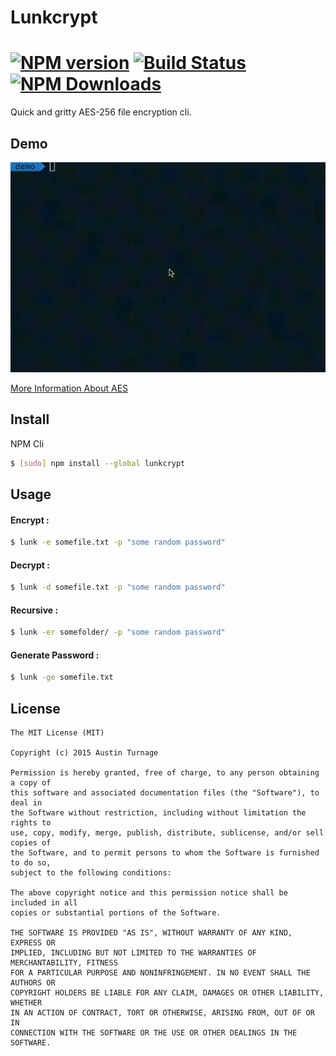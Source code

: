 # Lunkcrypt

# [![NPM version][npm-image]][npm-url] [![Build Status][travis-image]][travis-url] [![NPM Downloads][npm-downloads]][npm-url]
Quick and gritty AES-256 file encryption cli.

## Demo
![Demo](https://raw.githubusercontent.com/wookiecooking/lunkcrypt/master/demo.gif)

[More Information About AES](http://en.wikipedia.org/wiki/Advanced_Encryption_Standard)

## Install

NPM Cli
```sh
$ [sudo] npm install --global lunkcrypt
```

## Usage

#### Encrypt :
```sh
$ lunk -e somefile.txt -p "some random password"
```

#### Decrypt :
```sh
$ lunk -d somefile.txt -p "some random password"
```

#### Recursive :
```sh
$ lunk -er somefolder/ -p "some random password"
```

#### Generate Password :
```sh
$ lunk -ge somefile.txt
```

## License

```
The MIT License (MIT)

Copyright (c) 2015 Austin Turnage

Permission is hereby granted, free of charge, to any person obtaining a copy of
this software and associated documentation files (the "Software"), to deal in
the Software without restriction, including without limitation the rights to
use, copy, modify, merge, publish, distribute, sublicense, and/or sell copies of
the Software, and to permit persons to whom the Software is furnished to do so,
subject to the following conditions:

The above copyright notice and this permission notice shall be included in all
copies or substantial portions of the Software.

THE SOFTWARE IS PROVIDED "AS IS", WITHOUT WARRANTY OF ANY KIND, EXPRESS OR
IMPLIED, INCLUDING BUT NOT LIMITED TO THE WARRANTIES OF MERCHANTABILITY, FITNESS
FOR A PARTICULAR PURPOSE AND NONINFRINGEMENT. IN NO EVENT SHALL THE AUTHORS OR
COPYRIGHT HOLDERS BE LIABLE FOR ANY CLAIM, DAMAGES OR OTHER LIABILITY, WHETHER
IN AN ACTION OF CONTRACT, TORT OR OTHERWISE, ARISING FROM, OUT OF OR IN
CONNECTION WITH THE SOFTWARE OR THE USE OR OTHER DEALINGS IN THE SOFTWARE.
```

[npm-downloads]: https://img.shields.io/npm/dm/lunkcrypt.svg
[npm-image]: https://badge.fury.io/js/lunkcrypt.svg
[npm-url]: https://npmjs.org/package/lunkcrypt
[travis-image]: https://travis-ci.org/wookiecooking/lunkcrypt.svg?branch=master
[travis-url]: https://travis-ci.org/wookiecooking/lunkcrypt
